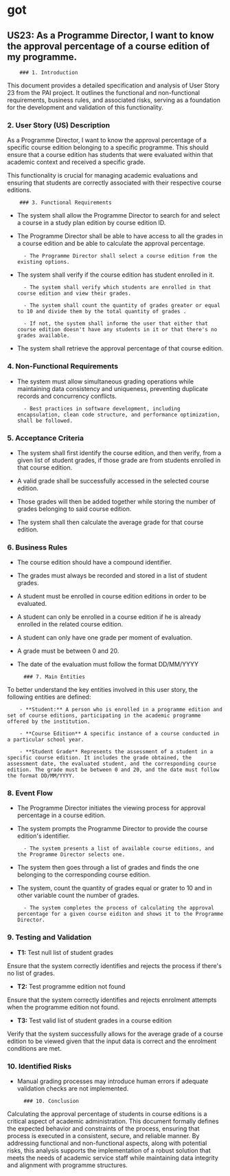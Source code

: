 # got



## US23: As a Programme Director, I want to know the approval percentage of a course edition of my programme.



        ### 1. Introduction

This document provides a detailed specification and analysis of User Story 23 from the PAI project. It outlines the functional and
non-functional requirements, business rules, and associated risks, serving as a foundation for the development and validation of this
functionality.


### 2. User Story (US) Description

As a Programme Director, I want to know the approval percentage of a specific course edition belonging to a specific programme.
This should ensure that a course edition has students that were evaluated within that academic context and received a specific grade.

This functionality is crucial for managing academic evaluations and ensuring that students are correctly associated with their respective
course editions.



        ### 3. Functional Requirements

- The system shall allow the Programme Director to search for and select a course in a study plan edition by course edition ID.

- The Programme Director shall be able to have access to all the grades in a course edition and be able to calculate the approval percentage.

        - The Programme Director shall select a course edition from the existing options.

- The system shall verify if the course edition has student enrolled in it.

        - The system shall verify which students are enrolled in that course edition and view their grades.

        - The system shall count the quantity of grades greater or equal to 10 and divide them by the total quantity of grades .

        - If not, the system shall informe the user that either that course edition doesn't have any students in it or that there's no grades available.

- The system shall retrieve the approval percentage of that course edition.



### 4. Non-Functional Requirements

- The system must allow simultaneous grading operations while maintaining data consistency and uniqueness, preventing duplicate records and concurrency conflicts.

        - Best practices in software development, including encapsulation, clean code structure, and performance optimization, shall be followed.


### 5. Acceptance Criteria

- The system shall first identify the course edition, and then verify, from a given list of student grades, if those grade are from students enrolled in that course edition.

- A valid grade shall be successfully accessed in the selected course edition.

- Those grades will then be added together while storing the number of grades belonging to said course edition.

- The system shall then calculate the average grade for that course edition.



### 6. Business Rules

- The course edition should have a compound identifier.

- The grades must always be recorded and stored in a list of student grades.

- A student must be enrolled in course edition editions in order to be evaluated.

- A student can only be enrolled in a course edition if he is already enrolled in the related course edition.

- A student can only have one grade per moment of evaluation.

- A grade must be between 0 and 20.

- The date of the evaluation must follow the format DD/MM/YYYY

        ### 7. Main Entities

To better understand the key entities involved in this user story, the following entities are defined:

        - **Student:** A person who is enrolled in a programme edition and set of course editions, participating in the academic programme offered by the institution.

        - **Course Edition** A specific instance of a course conducted in a particular school year.       

        - **Student Grade** Represents the assessment of a student in a specific course edition. It includes the grade obtained, the assessment date, the evaluated student, and the corresponding course edition. The grade must be between 0 and 20, and the date must follow the format DD/MM/YYYY.


### 8. Event Flow

- The Programme Director initiates the viewing process for approval percentage in a course edition.

- The system prompts the Programme Director to provide the course edition's identifier.

        - The system presents a list of available course editions, and the Programme Director selects one.

- The system then goes through a list of grades and finds the one belonging to the corresponding course edition.

- The system, count the quantity of grades equal or grater to 10 and in other variable count the number of grades.

        - The system completes the process of calculating the approval percentage for a given course eiditon and shows it to the Programme Director.



### 9. Testing and Validation


- **T1:** Test null list of student grades

Ensure that the system correctly identifies and rejects the process if there's no list of grades.


- **T2:** Test programme edition not found

Ensure that the system correctly identifies and rejects enrolment attempts when the programme edition not found.


- **T3:** Test valid list of student grades in a course edition

Verify that the system successfully allows for the average grade of a course edition to be viewed given that the
input data is correct and the enrolment conditions are met.


### 10. Identified Risks

- Manual grading processes may introduce human errors if adequate validation checks are not implemented.



        ### 10. Conclusion

Calculating the approval percentage of students in course editions is a critical aspect of academic administration.
This document formally defines the expected behavior and constraints of the process, ensuring that process is executed in
a consistent, secure, and reliable manner. By addressing functional and non-functional aspects, along with potential risks,
this analysis supports the implementation of a robust solution that meets the needs of academic service staff while maintaining
data integrity and alignment with programme structures.